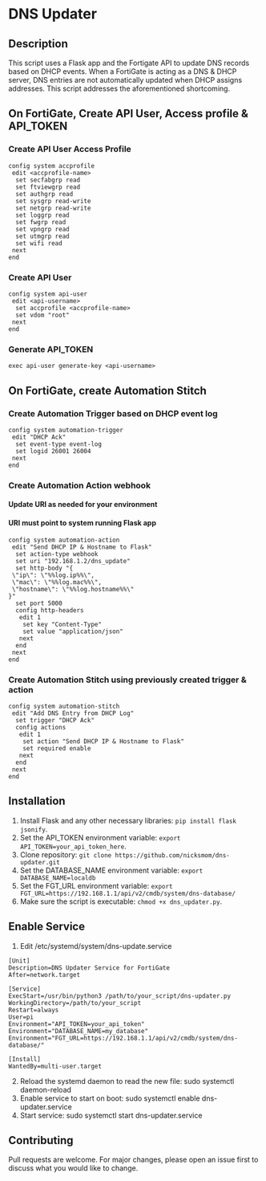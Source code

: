 # DNS Updater

## Description
This script uses a Flask app and the Fortigate API to update DNS records based on DHCP events.
When a FortiGate is acting as a DNS & DHCP server, DNS entries are not automatically updated when DHCP assigns addresses. This script addresses the aforementioned shortcoming.

## On FortiGate, Create API User, Access profile & API_TOKEN
### Create API User Access Profile
```
config system accprofile
 edit <accprofile-name>
  set secfabgrp read
  set ftviewgrp read
  set authgrp read
  set sysgrp read-write
  set netgrp read-write
  set loggrp read
  set fwgrp read
  set vpngrp read
  set utmgrp read
  set wifi read
 next
end
```

### Create API User
```
config system api-user
 edit <api-username>
  set accprofile <accprofile-name>
  set vdom "root"
 next
end
```

### Generate API_TOKEN
```
exec api-user generate-key <api-username>
```

## On FortiGate, create Automation Stitch
### Create Automation Trigger based on DHCP event log

```
config system automation-trigger
 edit "DHCP Ack"
  set event-type event-log
  set logid 26001 26004
 next
end
```

### Create Automation Action webhook
#### Update URI as needed for your environment
#### URI must point to system running Flask app

```
config system automation-action
 edit "Send DHCP IP & Hostname to Flask"
  set action-type webhook
  set uri "192.168.1.2/dns_update"
  set http-body "{
 \"ip\": \"%%log.ip%%\",
 \"mac\": \"%%log.mac%%\",
 \"hostname\": \"%%log.hostname%%\"
}"
  set port 5000
  config http-headers
   edit 1
    set key "Content-Type"
    set value "application/json"
   next
  end
 next
end
```

### Create Automation Stitch using previously created trigger & action

```
config system automation-stitch
 edit "Add DNS Entry from DHCP Log"
  set trigger "DHCP Ack"
  config actions
   edit 1
    set action "Send DHCP IP & Hostname to Flask"
    set required enable
   next
  end
 next
end
```

## Installation
1. Install Flask and any other necessary libraries: `pip install flask jsonify`.
2. Set the API_TOKEN environment variable: `export API_TOKEN=your_api_token_here`.
3. Clone repository: `git clone https://github.com/nicksmom/dns-updater.git`
4. Set the DATABASE_NAME environment variable: `export DATABASE_NAME=localdb`
5. Set the FGT_URL environment variable: `export FGT_URL=https://192.168.1.1/api/v2/cmdb/system/dns-database/`
6. Make sure the script is executable: `chmod +x dns_updater.py`.

## Enable Service
1. Edit /etc/systemd/system/dns-update.service
```
[Unit]
Description=DNS Updater Service for FortiGate
After=network.target

[Service]
ExecStart=/usr/bin/python3 /path/to/your_script/dns-updater.py
WorkingDirectory=/path/to/your_script
Restart=always
User=pi
Environment="API_TOKEN=your_api_token"
Environment="DATABASE_NAME=my_database"
Environment="FGT_URL=https://192.168.1.1/api/v2/cmdb/system/dns-database/"

[Install]
WantedBy=multi-user.target
```
2. Reload the systemd daemon to read the new file: sudo systemctl daemon-reload
3. Enable service to start on boot: sudo systemctl enable dns-updater.service
4. Start service: sudo systemctl start dns-updater.service

## Contributing
Pull requests are welcome. For major changes, please open an issue first to discuss what you would like to change.
